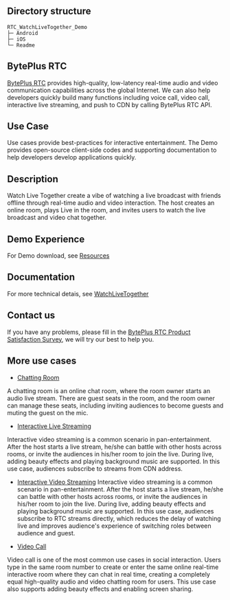## Directory structure

```
RTC_WatchLiveTogether_Demo
├─ Android       
├─ iOS      
└─ Readme 
```

## BytePlus RTC

[BytePlus RTC](https://www.byteplus.com/en/product/rtc) provides high-quality, low-latency real-time audio and video communication capabilities across the global Internet. We can also help developers quickly build many functions including voice call, video call, interactive live streaming, and push to CDN by calling BytePlus RTC API.

## **Use Case**

Use cases provide best-practices for interactive entertainment. The Demo provides open-source client-side codes and supporting documentation to help developers develop applications quickly.

## **Description**
Watch Live Together create a vibe of watching a live broadcast with friends offline through real-time audio and video interaction. The host creates an online room, plays Live in the room, and invites users to watch the live broadcast and video chat together.


## Demo Experience

For Demo download, see [Resources](https://docs.byteplus.com/byteplus-rtc/docs/75707#download-solution-demo)

## Documentation

For more technical detais, see [WatchLiveTogether](https://docs.byteplus.com/byteplus-rtc/docs/153586)
## **Contact us**

If you have any problems, please fill in the [BytePlus RTC Product Satisfaction Survey](https://wenjuan.feishu.cn/m/cfm?t=svkBlLoM7fFi-2ta9), we will try our best to help you.

## **More use cases**

- [Chatting Room](https://github.com/byteplus-sdk/RTC_ChattingRoom_Demo)

A chatting room is an online chat room, where the room owner starts an audio live stream. There are guest seats in the room, and the room owner can manage these seats, including inviting audiences to become guests and muting the guest on the mic.

- [Interactive Live Streaming](https://github.com/byteplus-sdk/RTC_CDNLive_Demo)

Interactive video streaming is a common scenario in pan-entertainment. After the host starts a live stream, he/she can battle with other hosts across rooms, or invite the audiences in his/her room to join the live. During live, adding beauty effects and playing background music are supported. In this use case, audiences subscribe to streams from CDN address.

- [Interactive Video Streaming](https://github.com/byteplus-sdk/RTC_InteractiveVideoStream_Demo)
Interactive video streaming is a common scenario in pan-entertainment. After the host starts a live stream, he/she can battle with other hosts across rooms, or invite the audiences in his/her room to join the live. During live, adding beauty effects and playing background music are supported. In this use case, audiences subscribe to RTC streams directly, which reduces the delay of watching live and improves audience's experience of switching roles between audience and guest.

- [Video Call](https://github.com/byteplus-sdk/RTC_VideoCall_Demo)

Video call is one of the most common use cases in social interaction. Users type in the same room number to create or enter the same online real-time interactive room where they can chat in real time, creating a completely equal high-quality audio and video chatting room for users. This use case also supports adding beauty effects and enabling screen sharing. 

    
